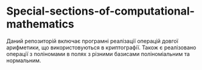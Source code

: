 # Special-sections-of-computational-mathematics

Даний репозиторій включає програмні реалізації операцій довгої арифметики, що використовуються в криптографії. Також є реалізовано операції з поліномами в полях з різними базисами поліноміальним та нормальним.
